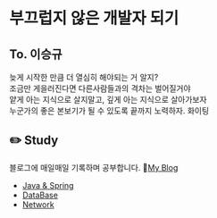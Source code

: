 # 부끄럽지 않은 개발자 되기
## To. 이승규
늦게 시작한 만큼 더 열심히 해야되는 거 알지? <br>
조금만 게을러진다면 다른사람들과의 격차는 벌어질거야 <br>
얕게 아는 지식으로 살지말고, 깊게 아는 지식으로 살아가보자 <br>
누군가의 좋은 본보기가 될 수 있도록 끝까지 노력하자. 화이팅

## :pencil2: Study
블로그에 매일매일 기록하며 공부합니다. :link:[My Blog](https://skroy0513.tistory.com)
- [Java & Spring](https://github.com/skroy0513/cs-study/blob/main/Java%26Spring.md)
- [DataBase](https://github.com/skroy0513/cs-study/blob/main/Database.md)
- [Network](https://github.com/skroy0513/cs-study/blob/main/Network.md)
